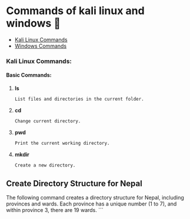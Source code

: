 
# Commands of kali linux and windows 🧰

- [Kali Linux Commands](#Kali-Linux-Commands)
- [Windows Commands](#Windows-Commands)

### Kali Linux Commands:

#### Basic Commands:

1. **ls**
   ```markdown
   List files and directories in the current folder.
   ```

2. **cd**
   ```markdown
   Change current directory.
   ```

3. **pwd**
   ```markdown
   Print the current working directory.
   ```

4. **mkdir**
   ```markdown
   Create a new directory.
   ```

## Create Directory Structure for Nepal

The following command creates a directory structure for Nepal, including provinces and wards. Each province has a unique number (1 to 7), and within province 3, there are 19 wards.
    ```
